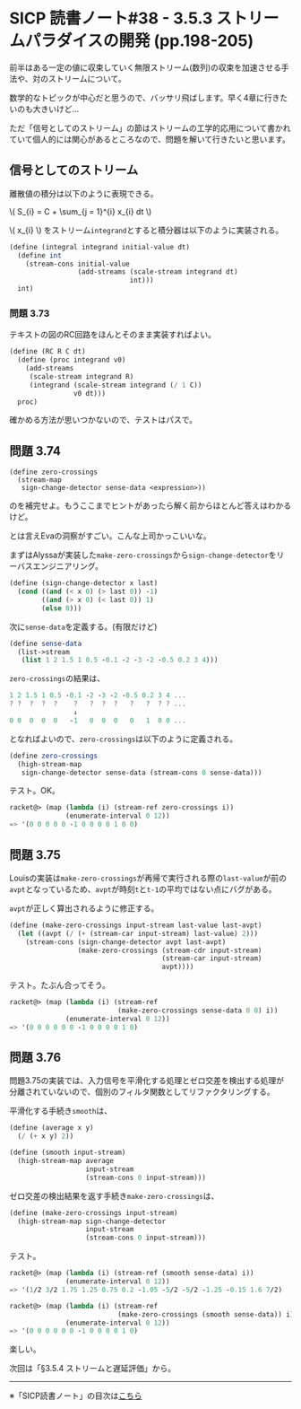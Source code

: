 SICP 読書ノート#38 - 3.5.3 ストリームパラダイスの開発 (pp.198-205)
======================================

前半はある一定の値に収束していく無限ストリーム(数列)の収束を加速させる手法や、対のストリームについて。

数学的なトピックが中心だと思うので、バッサリ飛ばします。早く4章に行きたいのも大きいけど…

ただ「信号としてのストリーム」の節はストリームの工学的応用について書かれていて個人的には関心があるところなので、問題を解いて行きたいと思います。


## 信号としてのストリーム

離散値の積分は以下のように表現できる。

\\( S\_{i} = C + \\sum\_{j = 1}\^{i} x\_{i} dt \\)

\\( x\_{i} \\) をストリーム```integrand```とすると積分器は以下のように実装される。

```scheme
(define (integral integrand initial-value dt)
  (define int
	(stream-cons initial-value
				 (add-streams (scale-stream integrand dt)
							  int)))
  int)
```


### 問題 3.73

テキストの図のRC回路をほんとそのまま実装すればよい。

```scheme
(define (RC R C dt)
  (define (proc integrand v0)
	(add-streams
	 (scale-stream integrand R)
	 (integrand (scale-stream integrand (/ 1 C))
				v0 dt)))
  proc)
```

確かめる方法が思いつかないので、テストはパスで。


## 問題 3.74

```
(define zero-crossings
  (stream-map
   sign-change-detector sense-data <expression>))
```
の<expression>を補完せよ。もうここまでヒントがあったら解く前からほとんど答えはわかるけど。

とは言えEvaの洞察がすごい。こんな上司かっこいいな。


まずはAlyssaが実装した```make-zero-crossings```から```sign-change-detector```をリーバスエンジニアリング。

```scheme
(define (sign-change-detector x last)
  (cond ((and (< x 0) (> last 0)) -1)
		((and (> x 0) (< last 0)) 1)
		(else 0)))
```

次に```sense-data```を定義する。(有限だけど)

```scheme
(define sense-data
  (list->stream
   (list 1 2 1.5 1 0.5 -0.1 -2 -3 -2 -0.5 0.2 3 4)))
```

```zero-crossings```の結果は、

```scheme
1 2 1.5 1 0.5 -0.1 -2 -3 -2 -0.5 0.2 3 4 ...
? ?  ?  ?  ?    ?   ?  ?  ?   ?   ?  ? ? ...
                ↓
0 0  0  0  0   -1   0  0  0   0   1  0 0 ...
```

となればよいので、```zero-crossings```は以下のように定義される。

```scheme
(define zero-crossings
  (high-stream-map
   sign-change-detector sense-data (stream-cons 0 sense-data)))
```

テスト。OK。

```scheme
racket@> (map (lambda (i) (stream-ref zero-crossings i))
			  (enumerate-interval 0 12))
=> '(0 0 0 0 0 -1 0 0 0 0 1 0 0)
```

## 問題 3.75

Louisの実装は```make-zero-crossings```が再帰で実行される際の```last-value```が前の```avpt```となっているため、```avpt```が時刻```t```と```t-1```の平均ではない点にバグがある。

```avpt```が正しく算出されるように修正する。

```scheme
(define (make-zero-crossings input-stream last-value last-avpt)
  (let ((avpt (/ (+ (stream-car input-stream) last-value) 2)))
	(stream-cons (sign-change-detector avpt last-avpt)
				 (make-zero-crossings (stream-cdr input-stream)
									  (stream-car input-stream)
									  avpt))))
```

テスト。たぶん合ってそう。

```scheme
racket@> (map (lambda (i) (stream-ref
						   (make-zero-crossings sense-data 0 0) i))
			  (enumerate-interval 0 12))
=> '(0 0 0 0 0 0 -1 0 0 0 0 1 0)
```


## 問題 3.76

問題3.75の実装では、入力信号を平滑化する処理とゼロ交差を検出する処理が分離されていないので、個別のフィルタ関数としてリファクタリングする。

平滑化する手続き```smooth```は、

```scheme
(define (average x y)
  (/ (+ x y) 2))

(define (smooth input-stream)
  (high-stream-map average
				   input-stream
				   (stream-cons 0 input-stream)))
```

ゼロ交差の検出結果を返す手続き```make-zero-crossings```は、

```scheme
(define (make-zero-crossings input-stream)
  (high-stream-map sign-change-detector
				   input-stream
				   (stream-cons 0 input-stream)))
```

テスト。

```scheme
racket@> (map (lambda (i) (stream-ref (smooth sense-data) i))
			  (enumerate-interval 0 12))
=> '(1/2 3/2 1.75 1.25 0.75 0.2 -1.05 -5/2 -5/2 -1.25 -0.15 1.6 7/2)

racket@> (map (lambda (i) (stream-ref
						   (make-zero-crossings (smooth sense-data)) i))
			  (enumerate-interval 0 12))
=> '(0 0 0 0 0 0 -1 0 0 0 0 1 0)
```

楽しい。


次回は「§3.5.4 ストリームと遅延評価」から。

--------------------------------

※「SICP読書ノート」の目次は[こちら](/entry/sicp/index)


<script type="text/x-mathjax-config">
  MathJax.Hub.Config({ tex2jax: { inlineMath: [['$','$'], ["\\(","\\)"]] } });
</script>
<script type="text/javascript"
  src="http://cdn.mathjax.org/mathjax/latest/MathJax.js?config=TeX-AMS_HTML">
</script>
<meta http-equiv="X-UA-Compatible" CONTENT="IE=EmulateIE7" />
